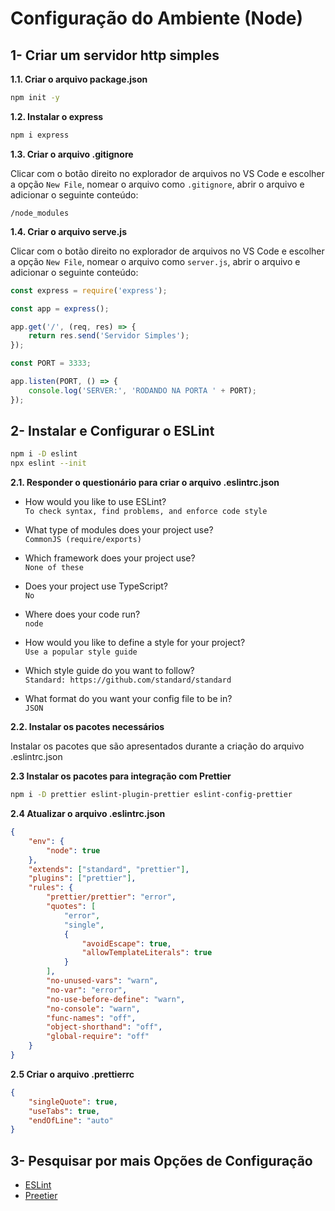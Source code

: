 # Configuração do Ambiente (Node)

## 1- Criar um servidor http simples

**1.1. Criar o arquivo package.json**

```bash
npm init -y
```

**1.2. Instalar o express**

```bash
npm i express
```

**1.3. Criar o arquivo .gitignore**

Clicar com o botão direito no explorador de arquivos no VS Code e escolher a opção `New File`, nomear o arquivo como `.gitignore`, abrir o arquivo e adicionar o seguinte conteúdo:

```plaintext
/node_modules
```

**1.4. Criar o arquivo serve.js**

Clicar com o botão direito no explorador de arquivos no VS Code e escolher a opção `New File`, nomear o arquivo como `server.js`, abrir o arquivo e adicionar o seguinte conteúdo:

```javascript
const express = require('express');

const app = express();

app.get('/', (req, res) => {
	return res.send('Servidor Simples');
});

const PORT = 3333;

app.listen(PORT, () => {
	console.log('SERVER:', 'RODANDO NA PORTA ' + PORT);
});
```

## 2- Instalar e Configurar o ESLint

```bash
npm i -D eslint
npx eslint --init
```

**2.1. Responder o questionário para criar o arquivo .eslintrc.json**

- How would you like to use ESLint?<br>
  `To check syntax, find problems, and enforce code style`

- What type of modules does your project use?<br>
  `CommonJS (require/exports)`

- Which framework does your project use?<br>
  `None of these`

- Does your project use TypeScript?<br>
  `No`

- Where does your code run?<br>
  `node`

- How would you like to define a style for your project?<br>
  `Use a popular style guide`

- Which style guide do you want to follow?<br>
  `Standard: https://github.com/standard/standard`

- What format do you want your config file to be in?<br>
  `JSON`

**2.2. Instalar os pacotes necessários**

Instalar os pacotes que são apresentados durante a criação do arquivo .eslintrc.json

**2.3 Instalar os pacotes para integração com Prettier**

```bash
npm i -D prettier eslint-plugin-prettier eslint-config-prettier
```

**2.4 Atualizar o arquivo .eslintrc.json**

```json
{
	"env": {
		"node": true
	},
	"extends": ["standard", "prettier"],
	"plugins": ["prettier"],
	"rules": {
		"prettier/prettier": "error",
		"quotes": [
			"error",
			"single",
			{
				"avoidEscape": true,
				"allowTemplateLiterals": true
			}
		],
		"no-unused-vars": "warn",
		"no-var": "error",
		"no-use-before-define": "warn",
		"no-console": "warn",
		"func-names": "off",
		"object-shorthand": "off",
		"global-require": "off"
	}
}
```

**2.5 Criar o arquivo .prettierrc**

```json
{
	"singleQuote": true,
	"useTabs": true,
	"endOfLine": "auto"
}
```

## 3- Pesquisar por mais Opções de Configuração

- [ESLint](https://eslint.org/)<br>
- [Preetier](https://prettier.io/)
